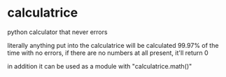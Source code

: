 # calculatrice
python calculator that never errors

literally anything put into the calculatrice will be calculated 99.97% of the time with no errors, if there are no numbers at all present, it'll return 0

in addition it can be used as a module with "calculatrice.math()"
